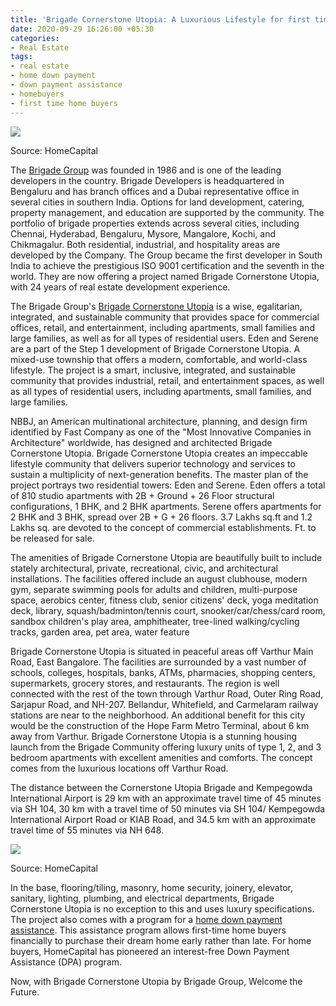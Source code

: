 ```yaml
---
title: 'Brigade Cornerstone Utopia: A Luxurious Lifestyle for first time home buyers'
date: 2020-09-29 16:26:00 +05:30
categories:
- Real Estate
tags:
- real estate
- home down payment
- down payment assistance
- homebuyers
- first time home buyers
---
```


**[![](https://lh5.googleusercontent.com/v_1ZaTcD6XD9pgeL0S1D9zKCXQFAcRSyXsu_SMw3Y3UA33i7Tn-LPBNF8Uw0Fi3Aiqd2WSOvENhtkxGSIg9pZBKoW5cuWNyLwn2Kga5T_WwnJeJIKktBIorACgE_dNasgYV7ld1O)](https://homecapital.in/property/368/brigade-cornerstone-utopia-2-bhk)**

Source: HomeCapital

The [Brigade Group](https://homecapital.in/offering/developer/brigade-group) was founded in 1986 and is one of the leading developers in the country. Brigade Developers is headquartered in Bengaluru and has branch offices and a Dubai representative office in several cities in southern India. Options for land development, catering, property management, and education are supported by the community. The portfolio of brigade properties extends across several cities, including Chennai, Hyderabad, Bengaluru, Mysore, Mangalore, Kochi, and Chikmagalur. Both residential, industrial, and hospitality areas are developed by the Company. The Group became the first developer in South India to achieve the prestigious ISO 9001 certification and the seventh in the world. They are now offering a project named Brigade Cornerstone Utopia, with 24 years of real estate development experience.

The Brigade Group's [Brigade Cornerstone Utopia](https://homecapital.in/property/368/brigade-cornerstone-utopia-2-bhk) is a wise, egalitarian, integrated, and sustainable community that provides space for commercial offices, retail, and entertainment, including apartments, small families and large families, as well as for all types of residential users. Eden and Serene are a part of the Step 1 development of Brigade Cornerstone Utopia. A mixed-use township that offers a modern, comfortable, and world-class lifestyle. The project is a smart, inclusive, integrated, and sustainable community that provides industrial, retail, and entertainment spaces, as well as all types of residential users, including apartments, small families, and large families.

NBBJ, an American multinational architecture, planning, and design firm identified by Fast Company as one of the "Most Innovative Companies in Architecture" worldwide, has designed and architected Brigade Cornerstone Utopia. Brigade Cornerstone Utopia creates an impeccable lifestyle community that delivers superior technology and services to sustain a multiplicity of next-generation benefits. The master plan of the project portrays two residential towers: Eden and Serene. Eden offers a total of 810 studio apartments with 2B \+ Ground \+ 26 Floor structural configurations, 1 BHK, and 2 BHK apartments. Serene offers apartments for 2 BHK and 3 BHK, spread over 2B \+ G \+ 26 floors. 3.7 Lakhs sq.ft and 1.2 Lakhs sq. are devoted to the concept of commercial establishments. Ft. to be released for sale.

The amenities of Brigade Cornerstone Utopia are beautifully built to include stately architectural, private, recreational, civic, and architectural installations. The facilities offered include an august clubhouse, modern gym, separate swimming pools for adults and children, multi-purpose space, aerobics center, fitness club, senior citizens' deck, yoga meditation deck, library, squash/badminton/tennis court, snooker/car/chess/card room, sandbox children's play area, amphitheater, tree-lined walking/cycling tracks, garden area, pet area, water feature

Brigade Cornerstone Utopia is situated in peaceful areas off Varthur Main Road, East Bangalore. The facilities are surrounded by a vast number of schools, colleges, hospitals, banks, ATMs, pharmacies, shopping centers, supermarkets, grocery stores, and restaurants. The region is well connected with the rest of the town through Varthur Road, Outer Ring Road, Sarjapur Road, and NH-207. Bellandur, Whitefield, and Carmelaram railway stations are near to the neighborhood. An additional benefit for this city would be the construction of the Hope Farm Metro Terminal, about 6 km away from Varthur. Brigade Cornerstone Utopia is a stunning housing launch from the Brigade Community offering luxury units of type 1, 2, and 3 bedroom apartments with excellent amenities and comforts. The concept comes from the luxurious locations off Varthur Road.

The distance between the Cornerstone Utopia Brigade and Kempegowda International Airport is 29 km with an approximate travel time of 45 minutes via SH 104, 30 km with a travel time of 50 minutes via SH 104/ Kempegowda International Airport Road or KIAB Road, and 34.5 km with an approximate travel time of 55 minutes via NH 648.

**[![](https://lh5.googleusercontent.com/4EzxR8ie22mNu69Te8JzWIC1D4W6trOf12be2E12OjEOO_9W5O9UokJ4IrwXdlpsKTHpUr6h86lBnoQoZeBPPBGMlaMAvCTcXMijWBkFQ2S7_TGa1eq0l8LkW-x181mI_6iBtB92)](https://homecapital.in/offering)**

Source: HomeCapital

In the base, flooring/tiling, masonry, home security, joinery, elevator, sanitary, lighting, plumbing, and electrical departments, Brigade Cornerstone Utopia is no exception to this and uses luxury specifications. The project also comes with a program for a [home down payment assistance](https://homecapital.in/). This assistance program allows first-time home buyers financially to purchase their dream home early rather than late. For home buyers, HomeCapital has pioneered an interest-free Down Payment Assistance (DPA) program.

Now, with Brigade Cornerstone Utopia by Brigade Group, Welcome the Future.